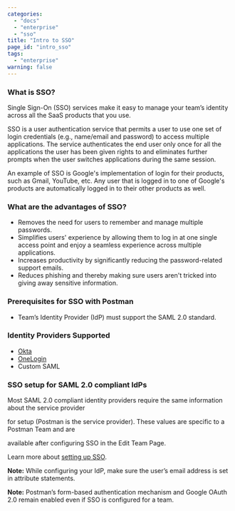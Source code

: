 ```yaml
---
categories:
  - "docs"
  - "enterprise"
  - "sso"
title: "Intro to SSO"
page_id: "intro_sso"
tags: 
  - "enterprise"
warning: false
---
```


### What is SSO?

Single Sign-On (SSO) services make it easy to manage your team’s identity across all the SaaS products that you use.

SSO is a user authentication service that permits a user to use one set of login credentials (e.g., name/email and password) to access multiple applications. The service authenticates the end user only once for all the applications the user has been given rights to and eliminates further prompts when the user switches applications during the same session.

An example of SSO is Google's implementation of login for their products, such as Gmail, YouTube, etc. Any user that is logged in to one of Google's products are automatically logged in to their other products as well.

### What are the advantages of SSO?

*   Removes the need for users to remember and manage multiple passwords.
*   Simplifies users' experience by allowing them to log in at one single access point and enjoy a seamless experience across multiple applications.
*   Increases productivity by significantly reducing the password-related support emails.
*   Reduces phishing and thereby making sure users aren't tricked into giving away sensitive information.

### Prerequisites for SSO with Postman

*   Team’s Identity Provider (IdP) must support the SAML 2.0 standard.

### Identity Providers Supported

*   [Okta](https://www.okta.com/)
*   [OneLogin](https://www.onelogin.com/)
*   Custom SAML

### SSO setup for SAML 2.0 compliant IdPs

Most SAML 2.0 compliant identity providers require the same information about the service provider

for setup (Postman is the service provider). These values are specific to a Postman Team and are

available after configuring SSO in the Edit Team Page.

Learn more about [setting up SSO](/docs/enterprise/sso/admin_sso).

**Note:** While configuring your IdP, make sure the user’s email address is set in attribute statements.

**Note:** Postman’s form-based authentication mechanism and Google OAuth 2.0 remain enabled even if SSO is configured for a team.
